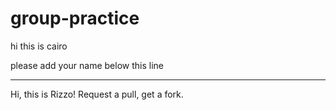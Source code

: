 # group-practice

hi this is cairo

please add your name below this line
____________________________________
Hi, this is Rizzo!
Request a pull, get a fork.